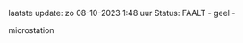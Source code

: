 laatste update: 
zo 08-10-2023  1:48   uur 
Status: FAALT - geel - 
<div class="service Y">microstation</div>